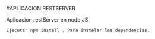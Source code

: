 

#APLICACION RESTSERVER 

Aplicacion restServer en node JS

```
Ejecutar npm install . Para instalar las dependencias.
```